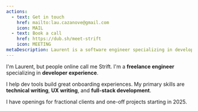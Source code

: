```yaml
---
actions:
  - text: Get in touch
    href: mailto:lau.cazanove@gmail.com
    icon: MAIL
  - text: Book a call
    href: https://dub.sh/meet-strift
    icon: MEETING
metaDescription: Laurent is a software engineer specializing in developer experience. He helps devtools companies create great experiences.
---
```


<!-- ## 👋 About me -->

I'm Laurent, but people online call me Strift. I'm a **freelance engineer** specializing in **developer experience**.
<!--more-->
I help dev tools build great onboarding experiences. My primary skills are **technical writing**, **UX writing**, and **full-stack development**.

I have openings for fractional clients and one-off projects starting in 2025.
